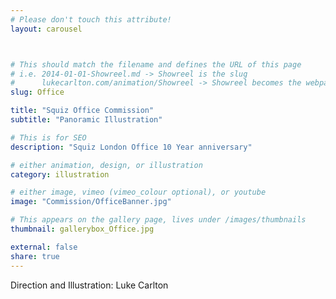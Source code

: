 ```yaml
---
# Please don't touch this attribute!
layout: carousel



# This should match the filename and defines the URL of this page
# i.e. 2014-01-01-Showreel.md -> Showreel is the slug
#      lukecarlton.com/animation/Showreel -> Showreel becomes the webpath
slug: Office

title: "Squiz Office Commission"
subtitle: "Panoramic Illustration"

# This is for SEO
description: "Squiz London Office 10 Year anniversary"

# either animation, design, or illustration
category: illustration

# either image, vimeo (vimeo_colour optional), or youtube
image: "Commission/OfficeBanner.jpg"

# This appears on the gallery page, lives under /images/thumbnails
thumbnail: gallerybox_Office.jpg

external: false
share: true
---
```


Direction and Illustration: Luke Carlton